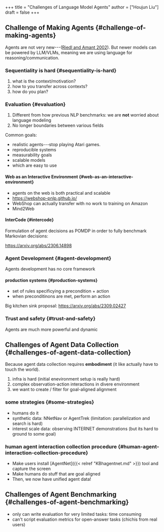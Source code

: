 +++
title = "Challenges of Language Model Agents"
author = ["Houjun Liu"]
draft = false
+++

## Challenge of Making Agents {#challenge-of-making-agents}

Agents are not very new---(<a href="#citeproc_bib_item_1">Riedl and Amant 2002</a>). But newer models can be powered by LLM/VLMs, meaning we are using language for reasoning/communication.


### Sequentiality is hard {#sequentiality-is-hard}

1.  what is the context/motivation?
2.  how to you transfer across contexts?
3.  how do you plan?


### Evaluation {#evaluation}

1.  Different from how previous NLP benchmarks: we are **not** worried about language modeling
2.  No longer boundaries between various fields

Common goals:

-   realistic agents---stop playing Atari games.
-   reproducible systems
-   measurability goals
-   scalable models
-   which are easy to use


#### Web as an Interactive Environment {#web-as-an-interactive-environment}

-   agents on the web is both practical and scalable
-   <https://webshop-pnlp.github.io/>
-   WebShop can actually transfer with no work to training on Amazon
-   Mind2Web


#### InterCode {#intercode}

Formulation of agent decisions as POMDP in order to fully benchmark Markovian decisions:

<https://arxiv.org/abs/2306.14898>


### Agent Development {#agent-development}

Agents development has no core framework


#### production systems {#production-systems}

-   set of rules specificying a precondition + action
-   when preconditinons are met, perform an action

Big kitchen sink proposal: <https://arxiv.org/abs/2309.02427>


### Trust and safety {#trust-and-safety}

Agents are much more powerful and dynamic


## Challenges of Agent Data Collection {#challenges-of-agent-data-collection}

Because agent data collection requires **embodiment** (it like actually have to touch the world).

1.  infra is hard (initial enevironment setup is really hard)
2.  complex observation-action interactions in divere environment
3.  we want to create / filter for goal-aligned alignment


### some strategies {#some-strategies}

-   humans do it
-   synthetic data: NNetNav or AgentTrek (limitation: parallelization and search is hard)
-   interest scale data: observing INTERNET demonstrations (but its hard to ground to some goal)


### human agent interaction collection procedure {#human-agent-interaction-collection-procedure}

-   Make users install [AgentNet]({{< relref "KBhagentnet.md" >}}) tool and capture the screen
-   Make humans do stuff that are goal aligned
-   Then, we now have unified agent data!


## Challenges of Agent Benchmarking {#challenges-of-agent-benchmarking}

-   only can write evaluation for very limited tasks: time consuming
-   can't script evaluation metrics for open-answer tasks (chichis from real users)
